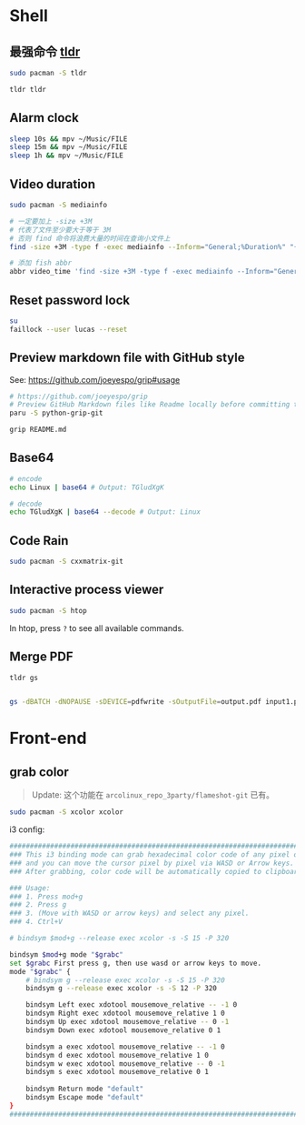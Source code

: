 # Shell

## 最强命令 [tldr](https://tldr.sh/)

```bash
sudo pacman -S tldr

tldr tldr
```



## Alarm clock

```bash
sleep 10s && mpv ~/Music/FILE
sleep 15m && mpv ~/Music/FILE
sleep 1h && mpv ~/Music/FILE
```


## Video duration

```bash
sudo pacman -S mediainfo

# 一定要加上 -size +3M
# 代表了文件至少要大于等于 3M
# 否则 find 命令将浪费大量的时间在查询小文件上
find -size +3M -type f -exec mediainfo --Inform="General;%Duration%" "{}" \; 2>/dev/null | awk '{s+=$1/1000} END {h=s/3600; s=s%3600; printf "%.2d:%.2d\n", int(h), int(s/60)}'

# 添加 fish abbr
abbr video_time 'find -size +3M -type f -exec mediainfo --Inform="General;%Duration%" "{}" \; 2>/dev/null | awk \'{s+=$1/1000} END {h=s/3600; s=s%3600; printf "%.2d:%.2d\n", int(h), int(s/60)}\''
```



## Reset password lock

```bash
su
faillock --user lucas --reset
```



## Preview markdown file with GitHub style

See: https://github.com/joeyespo/grip#usage

```bash
# https://github.com/joeyespo/grip
# Preview GitHub Markdown files like Readme locally before committing them.
paru -S python-grip-git

grip README.md
```





## Base64

```bash
# encode
echo Linux | base64 # Output: TGludXgK

# decode
echo TGludXgK | base64 --decode # Output: Linux
```





## Code Rain

```bash
sudo pacman -S cxxmatrix-git
```





## Interactive process viewer

```bash
sudo pacman -S htop
```

In htop, press `?` to see all available commands.



## Merge PDF

```bash
tldr gs


gs -dBATCH -dNOPAUSE -sDEVICE=pdfwrite -sOutputFile=output.pdf input1.pdf input2.pdf
```







# Front-end

## grab color

> Update: 这个功能在 `arcolinux_repo_3party/flameshot-git` 已有。

```bash
sudo pacman -S xcolor xcolor
```

i3 config:

```bash
##############################################################################
### This i3 binding mode can grab hexadecimal color code of any pixel on the screen,
### and you can move the cursor pixel by pixel via WASD or Arrow keys.
### After grabbing, color code will be automatically copied to clipboard.

### Usage:
### 1. Press mod+g
### 2. Press g
### 3. (Move with WASD or arrow keys) and select any pixel.
### 4. Ctrl+V

# bindsym $mod+g --release exec xcolor -s -S 15 -P 320

bindsym $mod+g mode "$grabc"
set $grabc First press g, then use wasd or arrow keys to move.
mode "$grabc" {
    # bindsym g --release exec xcolor -s -S 15 -P 320
    bindsym g --release exec xcolor -s -S 12 -P 320

    bindsym Left exec xdotool mousemove_relative -- -1 0
    bindsym Right exec xdotool mousemove_relative 1 0
    bindsym Up exec xdotool mousemove_relative -- 0 -1
    bindsym Down exec xdotool mousemove_relative 0 1

    bindsym a exec xdotool mousemove_relative -- -1 0
    bindsym d exec xdotool mousemove_relative 1 0
    bindsym w exec xdotool mousemove_relative -- 0 -1
    bindsym s exec xdotool mousemove_relative 0 1
    
    bindsym Return mode "default"
    bindsym Escape mode "default"
}
##############################################################################
```



